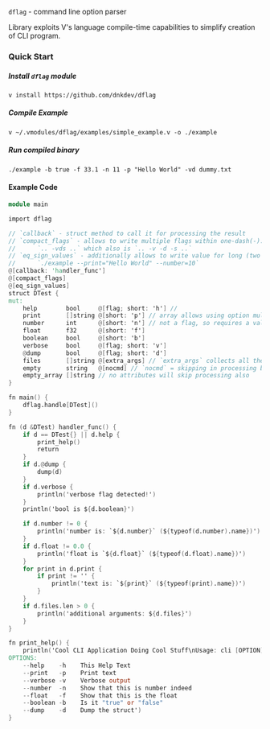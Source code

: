 `dflag` - command line option parser

Library exploits V's language compile-time capabilities to simplify creation of CLI program.

### Quick Start

##### Install `dflag` module
`
v install https://github.com/dnkdev/dflag
`
##### Compile Example
`
v ~/.vmodules/dflag/examples/simple_example.v -o ./example
`
##### Run compiled binary
`
./example -b true -f 33.1 -n 11 -p "Hello World" -vd dummy.txt
`

#### Example Code
```v
module main

import dflag

// `callback` - struct method to call it for processing the result
// `compact_flags` - allows to write multiple flags within one-dash(-):
// 		`.. -vds ..` which also is `.. -v -d -s ..`
// `eq_sign_values` - additionally allows to write value for long (two dash) option right away after `=` sign:
//  	`./example --print="Hello World" --number=10`
@[callback: 'handler_func']
@[compact_flags]
@[eq_sign_values]
struct DTest {
mut:
	help        bool     @[flag; short: 'h'] //
	print       []string @[short: 'p'] // array allows using option multiple times
	number      int      @[short: 'n'] // not a flag, so requires a value 
	float       f32      @[short: 'f']
	boolean     bool     @[short: 'b']
	verbose     bool     @[flag; short: 'v']
	@dump       bool     @[flag; short: 'd']
	files       []string @[extra_args] // `extra_args` collects all the rest arguments
	empty       string   @[nocmd] // `nocmd` = skipping in processing by `dflag` module (@[my_custom_attr;nocmd])
	empty_array []string // no attributes will skip processing also		
}

fn main() {
	dflag.handle[DTest]()
}

fn (d &DTest) handler_func() {
	if d == DTest{} || d.help {
		print_help()
		return
	}
	if d.@dump {
		dump(d)
	}
	if d.verbose {
		println('verbose flag detected!')
	}
	println('bool is ${d.boolean}')

	if d.number != 0 {
		println('number is: `${d.number}` (${typeof(d.number).name})')
	}
	if d.float != 0.0 {
		println('float is `${d.float}` (${typeof(d.float).name})')
	}
	for print in d.print {
		if print != '' {
			println('text is: `${print}` (${typeof(print).name})')
		}
	}
	if d.files.len > 0 {
		println('additional arguments: ${d.files}')
	}
}

fn print_help() {
	println('Cool CLI Application Doing Cool Stuff\nUsage: cli [OPTION] [VALUE] [...ARGS]\n
OPTIONS:
	--help    -h	This Help Text
	--print   -p	Print text
	--verbose -v	Verbose output
	--number  -n	Show that this is number indeed
	--float   -f	Show that this is the float
	--boolean -b 	Is it "true" or "false"
	--dump	  -d	Dump the struct')
}

```